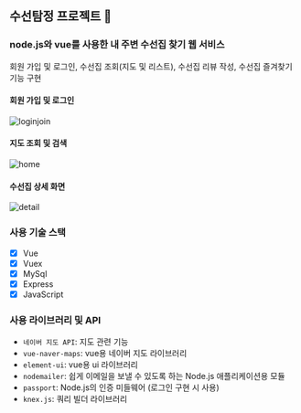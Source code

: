 ## 수선탐정 프로젝트 🔎
### node.js와 vue를 사용한 내 주변 수선집 찾기 웹 서비스
회원 가입 및 로그인, 수선집 조회(지도 및 리스트), 수선집 리뷰 작성, 수선집 즐겨찾기 기능 구현

#### 회원 가입 및 로그인

![loginjoin](https://github.com/klloo/react-ts-slack-clonecoding-sleact/assets/53117014/7f0ca515-13de-4773-86c3-a8140db5e764)

#### 지도 조회 및 검색

![home](https://github.com/klloo/react-ts-slack-clonecoding-sleact/assets/53117014/c25ff8d3-7c9a-4a39-b0ac-bd48064ee594)

#### 수선집 상세 화면

![detail](https://github.com/klloo/react-ts-slack-clonecoding-sleact/assets/53117014/ca217f1d-dcfa-414c-8878-66eee736f63d)

### 사용 기술 스택
- [x] Vue
- [x] Vuex
- [x] MySql
- [x] Express
- [x] JavaScript

### 사용 라이브러리 및 API
- `네이버 지도 API`: 지도 관련 기능 
- `vue-naver-maps`: vue용 네이버 지도 라이브러리
- `element-ui`: vue용 ui 라이브러리
- `nodemailer`: 쉽게 이메일을 보낼 수 있도록 하는 Node.js 애플리케이션용 모듈
- `passport`: Node.js의 인증 미들웨어 (로그인 구현 시 사용)
- `knex.js`: 쿼리 빌더 라이브러리

